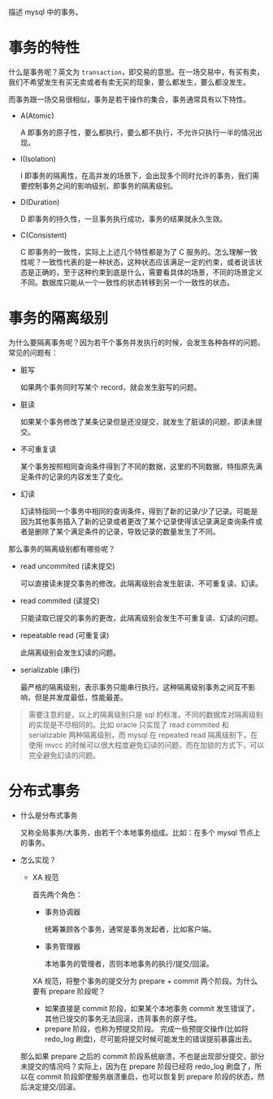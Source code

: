 描述 mysql 中的事务。

# 事务的特性
什么是事务呢？英文为 `transaction`，即交易的意思。在一场交易中，有买有卖，我们不希望发生有买无卖或者有卖无买的现象，要么都发生，要么都没发生。

而事务跟一场交易很相似，事务是若干操作的集合，事务通常具有以下特性。

- A(Atomic)

    A 即事务的原子性，要么都执行，要么都不执行，不允许只执行一半的情况出现。

- I(Isolation)

    I 即事务的隔离性，在高并发的场景下，会出现多个同时允许的事务，我们需要控制事务之间的影响级别，即事务的隔离级别。

- D(Duration)

    D 即事务的持久性，一旦事务执行成功，事务的结果就永久生效。

- C(Consistent)

    C 即事务的一致性，实际上上述几个特性都是为了 C 服务的。怎么理解一致性呢？一致性代表的是一种状态，这种状态应该满足一定的约束，或者说该状态是正确的，至于这种约束到底是什么，需要看具体的场景，不同的场景定义不同。数据库只能从一个一致性的状态转移到另一个一致性的状态。

# 事务的隔离级别

为什么要隔离事务呢？因为若干个事务并发执行的时候，会发生各种各样的问题。常见的问题有：
- 脏写

    如果两个事务同时写某个 record，就会发生脏写的问题。

- 脏读

    如果某个事务修改了某条记录但是还没提交，就发生了脏读的问题，即读未提交。

- 不可重复读

    某个事务按照相同查询条件得到了不同的数据，这里的不同数据，特指原先满足条件的记录的内容发生了变化。

- 幻读

    幻读特指同一个事务中相同的查询条件，得到了新的记录/少了记录。可能是因为其他事务插入了新的记录或者更改了某个记录使得该记录满足查询条件或者是删除了某个满足条件的记录，导致记录的数量发生了不同。

那么事务的隔离级别都有哪些呢？

- read uncommited (读未提交)

    可以直接读未提交事务的修改。此隔离级别会发生脏读、不可重复读、幻读。

- read commited (读提交)

    只能读取已提交的事务的更改，此隔离级别会发生不可重复读、幻读的问题。

- repeatable read (可重复读)

    此隔离级别会发生幻读的问题。

- serializable (串行)

    最严格的隔离级别，表示事务只能串行执行。这种隔离级别事务之间互不影响，但是并发度最低，性能最差。

> 需要注意的是，以上的隔离级别只是 sql 的标准，不同的数据库对隔离级别的实现是不尽相同的。比如 oracle 只实现了 read commited 和 serializable 两种隔离级别，而 mysql 在 repeated read 隔离级别下，在 使用 mvcc 的时候可以很大程度避免幻读的问题，而在加锁的方式下，可以完全避免幻读的问题。

# 分布式事务

- 什么是分布式事务

    又称全局事务/大事务，由若干个本地事务组成。比如：在多个 mysql 节点上的事务。

- 怎么实现？

    - XA 规范

        首先两个角色：
        - 事务协调器

            统筹兼顾各个事务，通常是事务发起者，比如客户端。

        - 事务管理器

            本地事务的管理者，否则本地事务的执行/提交/回滚。

        XA 规范，将整个事务的提交分为 prepare + commit 两个阶段。为什么要有  prepare 阶段呢？

        - 如果直接是 commit 阶段，如果某个本地事务 commit 发生错误了，其他已提交的事务无法回滚，违背事务的原子性。
        - prepare 阶段，也称为预提交阶段。 完成一些预提交操作(比如将 redo_log 刷盘)，尽可能将提交时候可能发生的错误提前暴露出去。


    那么如果 prepare 之后的 commit 阶段系统崩溃，不也是出现部分提交，部分未提交的情况吗？实际上，因为在 prepare 阶段已经将 redo_log 刷盘了，所以在 commit 阶段即使服务崩溃重启，也可以恢复到 prepare 阶段的状态，然后决定提交/回滚。